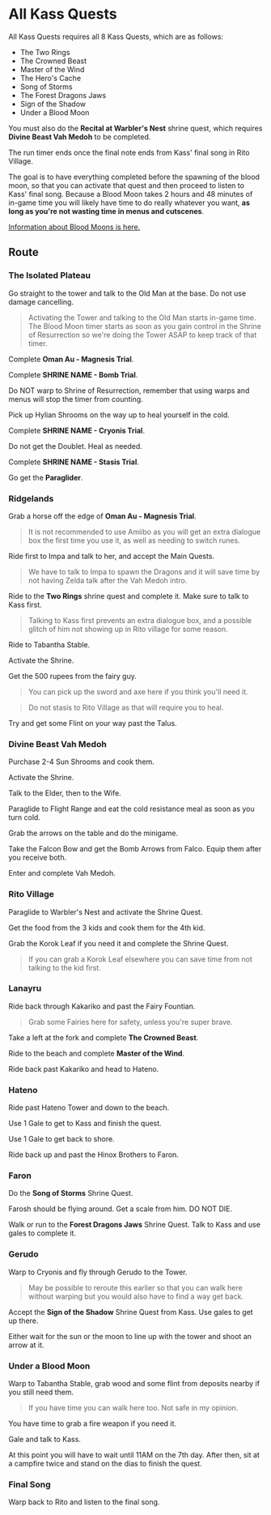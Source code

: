 # All Kass Quests

All Kass Quests requires all 8 Kass Quests, which are as follows:

- The Two Rings
- The Crowned Beast
- Master of the Wind
- The Hero's Cache
- Song of Storms
- The Forest Dragons Jaws
- Sign of the Shadow
- Under a Blood Moon

You must also do the **Recital at Warbler's Nest** shrine quest, which requires **Divine Beast Vah Medoh** to be completed.

The run timer ends once the final note ends from Kass' final song in Rito Village.

The goal is to have everything completed before the spawning of the blood moon, so that you can activate that quest and then proceed to listen to Kass' final song. Because a Blood Moon takes 2 hours and 48 minutes of in-game time you will likely have time to do really whatever you want, **as long as you're not wasting time in menus and cutscenes**. 

[Information about Blood Moons is here.](https://github.com/speedfuns/botw/wiki/Blood-Moons)

## Route

### The Isolated Plateau

Go straight to the tower and talk to the Old Man at the base. Do not use damage cancelling.

> Activating the Tower and talking to the Old Man starts in-game time. The Blood Moon timer starts as soon as you gain control in the Shrine of Resurrection so we're doing the Tower ASAP to keep track of that timer.

Complete **Oman Au - Magnesis Trial**.

Complete **SHRINE NAME - Bomb Trial**.

Do NOT warp to Shrine of Resurrection, remember that using warps and menus will stop the timer from counting.

Pick up Hylian Shrooms on the way up to heal yourself in the cold.

Complete **SHRINE NAME - Cryonis Trial**.

Do not get the Doublet. Heal as needed.

Complete **SHRINE NAME - Stasis Trial**.

Go get the **Paraglider**.

### Ridgelands

Grab a horse off the edge of **Oman Au - Magnesis Trial**. 

> It is not recommended to use Amiibo as you will get an extra dialogue box the first time you use it, as well as needing to switch runes.

Ride first to Impa and talk to her, and accept the Main Quests.

> We have to talk to Impa to spawn the Dragons and it will save time by not having Zelda talk after the Vah Medoh intro.

Ride to the **Two Rings** shrine quest and complete it. Make sure to talk to Kass first.

> Talking to Kass first prevents an extra dialogue box, and a possible glitch of him not showing up in Rito village for some reason.

Ride to Tabantha Stable. 

Activate the Shrine.

Get the 500 rupees from the fairy guy.

> You can pick up the sword and axe here if you think you'll need it.

> Do not stasis to Rito Village as that will require you to heal.

Try and get some Flint on your way past the Talus.

### Divine Beast Vah Medoh

Purchase 2-4 Sun Shrooms and cook them.

Activate the Shrine.

Talk to the Elder, then to the Wife.

Paraglide to Flight Range and eat the cold resistance meal as soon as you turn cold.

Grab the arrows on the table and do the minigame.

Take the Falcon Bow and get the Bomb Arrows from Falco. Equip them after you receive both.

Enter and complete Vah Medoh.

### Rito Village

Paraglide to Warbler's Nest and activate the Shrine Quest.

Get the food from the 3 kids and cook them for the 4th kid.

Grab the Korok Leaf if you need it and complete the Shrine Quest.

> If you can grab a Korok Leaf elsewhere you can save time from not talking to the kid first.

### Lanayru

Ride back through Kakariko and past the Fairy Fountian.

> Grab some Fairies here for safety, unless you're super brave.

Take a left at the fork and complete **The Crowned Beast**.

Ride to the beach and complete **Master of the Wind**.

Ride back past Kakariko and head to Hateno.

### Hateno

Ride past Hateno Tower and down to the beach.

Use 1 Gale to get to Kass and finish the quest. 

Use 1 Gale to get back to shore.

Ride back up and past the Hinox Brothers to Faron.

### Faron

Do the **Song of Storms** Shrine Quest.

Farosh should be flying around. Get a scale from him. DO NOT DIE.

Walk or run to the **Forest Dragons Jaws** Shrine Quest. Talk to Kass and use gales to complete it.

### Gerudo 

Warp to Cryonis and fly through Gerudo to the Tower.

> May be possible to reroute this earlier so that you can walk here without warping but you would also have to find a way get back.

Accept the **Sign of the Shadow** Shrine Quest from Kass. Use gales to get up there.

Either wait for the sun or the moon to line up with the tower and shoot an arrow at it.

### Under a Blood Moon

Warp to Tabantha Stable, grab wood and some flint from deposits nearby if you still need them.

> If you have time you can walk here too. Not safe in my opinion.

You have time to grab a fire weapon if you need it. 

Gale and talk to Kass.

At this point you will have to wait until 11AM on the 7th day. After then, sit at a campfire twice and stand on the dias to finish the quest.

### Final Song

Warp back to Rito and listen to the final song.
